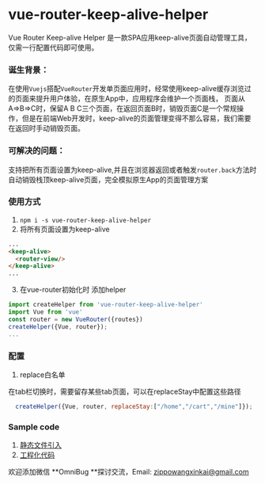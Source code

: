 # vue-router-keep-alive-helper
Vue Router Keep-alive Helper 是一款SPA应用keep-alive页面自动管理工具，仅需一行配置代码即可使用。

### 诞生背景：
在使用```Vuejs```搭配```VueRouter```开发单页面应用时，经常使用keep-alive缓存浏览过的页面来提升用户体验，在原生App中，应用程序会维护一个页面栈， 页面从A=>B=>C时，保留A B C三个页面，在返回页面B时，销毁页面C是一个常规操作，但是在前端Web开发时，keep-alive的页面管理变得不那么容易，我们需要在返回时手动销毁页面。

### 可解决的问题：
支持把所有页面设置为keep-alive,并且在浏览器返回或者触发```router.back```方法时自动销毁栈顶keep-alive页面，完全模拟原生App的页面管理方案

### 使用方式

1. ```npm i -s vue-router-keep-alive-helper```
2. 将所有页面设置为keep-alive
```html
...
<keep-alive>
  <router-view/>
</keep-alive>
...
```
3. 在vue-router初始化时 添加helper
```javascript
import createHelper from 'vue-router-keep-alive-helper'
import Vue from 'vue'
const router = new VueRouter({routes})
createHelper({Vue, router});
...
```

### 配置

1. replace白名单
  
  在tab栏切换时，需要留存某些tab页面，可以在replaceStay中配置这些路径
```javascript
  createHelper({Vue, router, replaceStay:["/home","/cart","/mine"]});
```


### Sample code

1. [静态文件引入](./examples/)
2. [工程化代码](https://github.com/Zippowxk/vue-router-helper-demo)

欢迎添加微信 **OmniBug **探讨交流，Email: zippowangxinkai@gmail.com

